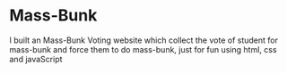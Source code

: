 # Mass-Bunk
I built an Mass-Bunk Voting website which collect the vote of student for mass-bunk and force them to do mass-bunk, just for fun using html, css and javaScript
